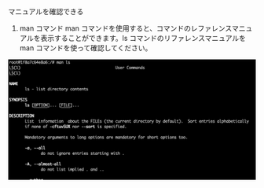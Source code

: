 マニュアルを確認できる
1. man コマンド
man コマンドを使用すると、コマンドのレファレンスマニュアルを表示することができます。ls コマンドのリファレンスマニュアルを man コマンドを使って確認してください。

![Alt text](ScreenShot/image_man.png)
